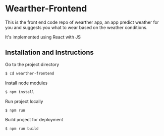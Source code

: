 # Wearther-Frontend
This is the front end code repo of wearther app, an app predict weather for you and suggests you what to wear based on the weather conditions.

It's implemented using React with JS

## Installation and Instructions
Go to the project directory

```bash
$ cd wearther-frontend
```
Install node modules
```bash
$ npm install
```
Run project locally
```bash
$ npm run
```
Build project for deployment
```bash
$ npm run build
```
